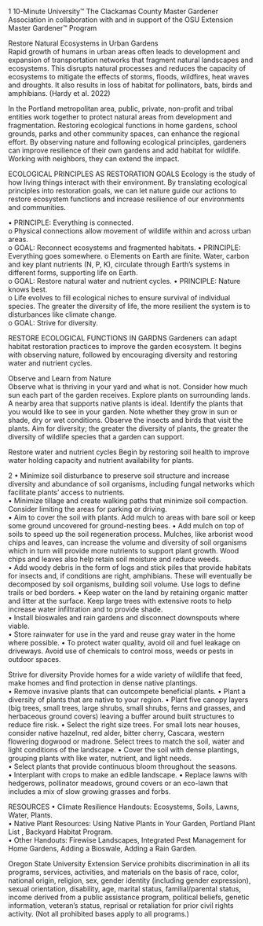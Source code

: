 

 1 
10-Minute University™ 
The Clackamas County Master Gardener Association in collaboration with and in support of 
the OSU Extension Master Gardener™ Program   
 
Restore Natural Ecosystems in Urban Gardens  
Rapid growth of humans in urban areas often leads to development and expansion of transportation 
networks that fragment natural landscapes and ecosystems. This disrupts natural processes and reduces 
the capacity of ecosystems to mitigate the effects of storms, floods, wildfires, heat waves and droughts. 
It also results in loss of habitat for pollinators, bats, birds and amphibians. (Hardy et al. 2022) 
 
In the Portland metropolitan area, public, private, non-profit and tribal entities work together to protect 
natural areas from development and fragmentation. Restoring ecological functions in home gardens, 
school grounds, parks and other community spaces, can enhance the regional effort. By observing nature 
and following ecological principles, gardeners can improve resilience of their own gardens and add 
habitat for wildlife. Working with neighbors, they can extend the impact. 
   
ECOLOGICAL PRINCIPLES AS RESTORATION GOALS 
Ecology is the study of how living things interact with their environment. By translating ecological 
principles into restoration goals, we can let nature guide our actions to restore ecosystem functions and 
increase resilience of our environments and communities. 
 
• PRINCIPLE: Everything is connected.   
o Physical connections allow movement of wildlife within and across urban areas.  
o GOAL: Reconnect ecosystems and fragmented habitats. 
• PRINCIPLE: Everything goes somewhere. 
o Elements on Earth are finite. Water, carbon and key plant nutrients (N, P, K), circulate 
through Earth’s systems in different forms, supporting life on Earth.  
o GOAL: Restore natural water and nutrient cycles. 
• PRINCIPLE: Nature knows best.  
o Life evolves to fill ecological niches to ensure survival of individual species. The greater the 
diversity of life, the more resilient the system is to disturbances like climate change.  
o GOAL: Strive for diversity.   
 
RESTORE ECOLOGICAL FUNCTIONS IN GARDNS 
Gardeners can adapt habitat restoration practices to improve the garden ecosystem. It begins with 
observing nature, followed by encouraging diversity and restoring water and nutrient cycles. 
 
Observe and Learn from Nature  
Observe what is thriving in your yard and what is not. Consider how much sun each part of the garden 
receives. Explore plants on surrounding lands. A nearby area that supports native plants is ideal. Identify 
the plants that you would like to see in your garden. Note whether they grow in sun or shade, dry or wet 
conditions. Observe the insects and birds that visit the plants. Aim for diversity; the greater the diversity 
of plants, the greater the diversity of wildlife species that a garden can support. 
 
Restore water and nutrient cycles 
Begin by restoring soil health to improve water holding capacity and nutrient availability for plants. 
 

 2 
• Minimize soil disturbance to preserve soil structure and increase diversity and abundance of soil 
organisms, including fungal networks which facilitate plants’ access to nutrients.  
• Minimize tillage and create walking paths that minimize soil compaction. Consider limiting the 
areas for parking or driving.  
• Aim to cover the soil with plants. Add mulch to areas with bare soil or keep some ground 
uncovered for ground-nesting bees. 
• Add mulch on top of soils to speed up the soil regeneration process. Mulches, like arborist wood 
chips and leaves, can increase the volume and diversity of soil organisms which in turn will 
provide more nutrients to support plant growth. Wood chips and leaves also help retain soil 
moisture and reduce weeds.  
• Add woody debris in the form of logs and stick piles that provide habitats for insects and, if 
conditions are right, amphibians. These will eventually be decomposed by soil organisms, 
building soil volume. Use logs to define trails or bed borders. 
• Keep water on the land by retaining organic matter and litter at the surface. Keep large trees with 
extensive roots to help increase water infiltration and to provide shade.  
• Install bioswales and rain gardens and disconnect downspouts where viable.  
• Store rainwater for use in the yard and reuse gray water in the home where possible. 
• To protect water quality, avoid oil and fuel leakage on driveways. Avoid use of chemicals to 
control moss, weeds or pests in outdoor spaces. 
 
Strive for diversity 
Provide homes for a wide variety of wildlife that feed, make homes and find protection in dense native 
plantings.  
• Remove invasive plants that can outcompete beneficial plants. 
• Plant a diversity of plants that are native to your region. 
• Plant five canopy layers (big trees, small trees, large shrubs, small shrubs, ferns and grasses, and 
herbaceous ground covers) leaving a buffer around built structures to reduce fire risk. 
• Select the right size trees. For small lots near houses, consider native hazelnut, red alder, bitter 
cherry, Cascara, western flowering dogwood or madrone. Select trees to match the soil, water 
and light conditions of the landscape. 
• Cover the soil with dense plantings, grouping plants with like water, nutrient, and light needs.  
• Select plants that provide continuous bloom throughout the seasons.  
• Interplant with crops to make an edible landscape. 
• Replace lawns with hedgerows, pollinator meadows, ground covers or an eco-lawn that includes 
a mix of slow growing grasses and forbs.   
 
RESOURCES 
• Climate Resilience Handouts: Ecosystems, Soils, Lawns, Water, Plants.  
• Native Plant Resources: Using Native Plants in Your Garden, Portland Plant List , Backyard Habitat 
Program.  
• Other Handouts: Firewise Landscapes, Integrated Pest Management for Home Gardens, Adding a 
Bioswale,  Adding a Rain Garden.  
 
Oregon State University Extension Service prohibits discrimination in all its programs, services, activities, and materials on the 
basis of race, color, national origin, religion, sex, gender identity (including gender expression), sexual orientation, disability, 
age, marital status, familial/parental status, income derived from a public assistance program, political beliefs, genetic 
information, veteran’s status, reprisal or retaliation for prior civil rights activity. (Not all prohibited bases apply to all programs.) 